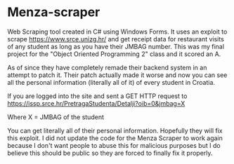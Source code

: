 # Menza-scraper

Web Scraping tool created in C# using Windows Forms. It uses an exploit to scrape https://www.srce.unizg.hr/ and get receipt data for restaurant visits of any student as long as you have their JMBAG number. This was my final project for the "Object Oriented Programming 2" class and it scored an A.









As of since they have completely remade their backend system in an attempt to patch it. Their patch actually made it worse and now you can see all the personal information (literally all of it) of every student in Croatia.

If you are logged into the site and sent a GET HTTP request to https://issp.srce.hr/PretragaStudenta/Detalji?oib=0&jmbag=X

Where X = JMBAG of the student 

You can get literally all of their personal information. Hopefully they will fix this exploit. I did not update the code for the Menza Scraper to work again because I don't want people to abuse this for malicious purposes but I do believe this should be public so they are forced to finally fix it properly.
